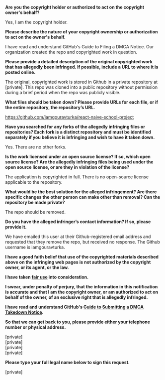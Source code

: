 **Are you the copyright holder or authorized to act on the copyright owner's behalf?**

Yes, I am the copyright holder.

**Please describe the nature of your copyright ownership or authorization to act on the owner's behalf.**

I have read and understand GitHub's Guide to Filing a DMCA Notice. Our organization created the repo and copyrighted work in question.

**Please provide a detailed description of the original copyrighted work that has allegedly been infringed. If possible, include a URL to where it is posted online.**

The original, copyrighted work is stored in Github in a private repository at [private]. This repo was cloned into a public repository without permission during a brief period when the repo was publicly visible.

**What files should be taken down? Please provide URLs for each file, or if the entire repository, the repository’s URL.**

https://github.com/iamgouravturka/react-naive-school-project

**Have you searched for any forks of the allegedly infringing files or repositories? Each fork is a distinct repository and must be identified separately if you believe it is infringing and wish to have it taken down.**

Yes. There are no other forks.

**Is the work licensed under an open source license? If so, which open source license? Are the allegedly infringing files being used under the open source license, or are they in violation of the license?**

The application is copyrighted in full. There is no open-source license applicable to the repository.

**What would be the best solution for the alleged infringement? Are there specific changes the other person can make other than removal? Can the repository be made private?**

The repo should be removed.

**Do you have the alleged infringer’s contact information? If so, please provide it.**

We have emailed this user at their Github-registered email address and requested that they remove the repo, but received no response. The Github username is iamgouravturka.

**I have a good faith belief that use of the copyrighted materials described above on the infringing web pages is not authorized by the copyright owner, or its agent, or the law.**

**I have taken <a href="https://www.lumendatabase.org/topics/22">fair use</a> into consideration.**

**I swear, under penalty of perjury, that the information in this notification is accurate and that I am the copyright owner, or am authorized to act on behalf of the owner, of an exclusive right that is allegedly infringed.**

**I have read and understand GitHub's <a href="https://help.github.com/articles/guide-to-submitting-a-dmca-takedown-notice/">Guide to Submitting a DMCA Takedown Notice</a>.**

**So that we can get back to you, please provide either your telephone number or physical address.**

[private]  
[private]  
[private]  
[private]

**Please type your full legal name below to sign this request.**

[private]
